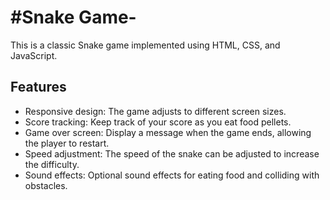 # #Snake Game- 
This is a classic Snake game implemented using HTML, CSS, and JavaScript.
## Features
- Responsive design: The game adjusts to different screen sizes.
- Score tracking: Keep track of your score as you eat food pellets.
- Game over screen: Display a message when the game ends, allowing the player to restart.
- Speed adjustment: The speed of the snake can be adjusted to increase the difficulty.
- Sound effects: Optional sound effects for eating food and colliding with obstacles.

